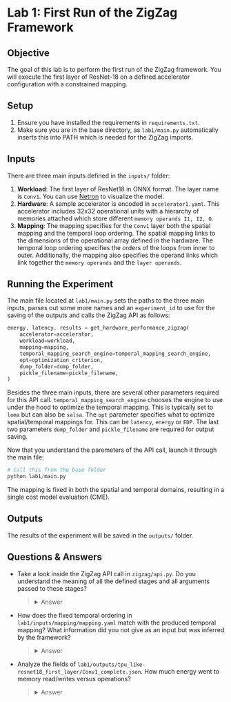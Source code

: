 # Lab 1: First Run of the ZigZag Framework

## Objective
The goal of this lab is to perform the first run of the ZigZag framework. You will execute the first layer of ResNet-18 on a defined accelerator configuration with a constrained mapping.

## Setup
1. Ensure you have installed the requirements in `requirements.txt`.
2. Make sure you are in the base directory, as `lab1/main.py` automatically inserts this into PATH which is needed for the ZigZag imports.

## Inputs
There are three main inputs defined in the `inputs/` folder:
1. **Workload**: The first layer of ResNet18 in ONNX format. The layer name is `Conv1`. You can use [Netron](https://netron.app) to visualize the model.
2. **Hardware**: A sample accelerator is encoded in `accelerator1.yaml`. This accelerator includes 32x32 operational units with a hierarchy of memories attached which store different `memory operands I1, I2, O`.
3. **Mapping**: The mapping specifies for the `Conv1` layer both the spatial mapping and the temporal loop ordering. The spatial mapping links to the dimensions of the operational array defined in the hardware. The temporal loop ordering specifies the orders of the loops from inner to outer. Additionally, the mapping also specifies the operand links which link together the `memory operands` and the `layer operands`.

## Running the Experiment

The main file located at `lab1/main.py` sets the paths to the three main inputs, parses out some more names and an `experiment_id` to use for the saving of the outputs and calls the ZigZag API as follows:
```python
energy, latency, results = get_hardware_performance_zigzag(
    accelerator=accelerator,
    workload=workload,
    mapping=mapping,
    temporal_mapping_search_engine=temporal_mapping_search_engine,
    opt=optimization_criterion,
    dump_folder=dump_folder,
    pickle_filename=pickle_filename,
)
```
Besides the three main inputs, there are several other parameters required for this API call. `temporal_mapping_search_engine` chooses the engine to use under the hood to optimize the temporal mapping. This is typically set to `loma` but can also be `salsa`. The `opt` parameter specifies what to optimize spatial/temporal mappings for. This can be `latency`, `energy` or `EDP`. The last two parameters `dump_folder` and `pickle_filename` are required for output saving.

Now that you understand the paremeters of the API call, launch it through the main file:
```python
# Call this from the base folder
python lab1/main.py
```

    
The mapping is fixed in both the spatial and temporal domains, resulting in a single cost model evaluation (CME).

## Outputs
The results of the experiment will be saved in the `outputs/` folder.

## Questions & Answers

- Take a look inside the ZigZag API call in `zigzag/api.py`. Do you understand the meaning of all the defined stages and all arguments passed to these stages?
    > <details>
    > <summary>Answer</summary>
    >     
    > You can read more information on the different stages [here](https://kuleuven-micas.github.io/zigzag/stages.html). Each stage performs a different function, ranging from parsing inputs to generating temporal mappings to evaluating the cost model. Others filter multiple mappings to only keep the best one(s), or make sure results can be aggragated across multiple layers in a robust way.
    >   
    > </details>

- How does the fixed temporal ordering in `lab1/inputs/mapping/mapping.yaml` match with the produced temporal mapping? What information did you not give as an input but was inferred by the framework?
    > <details>
    > <summary>Answer</summary>
    > 
    > The LOMA engine inside of the `TemporalMappingGeneratorStage` takes in the defined `temporal_ordering` and allocates the different temporal loops from inner to outer to the memories in the hierarchy. This is the extra information you see in the printed mapping: for every operand and every loop, it shows the memory level it was allocated to.
    > 
    > </details>

- Analyze the fields of `lab1/outputs/tpu_like-resnet18_first_layer/Conv1_complete.json`. How much energy went to memory read/writes versus operations?
    > <details>
    > <summary>Answer</summary>
    >     
    > The json contains the following fields:   
    >     "operational_energy": 4720558.08
    >     "memory_energy": 2637751874.296
    > 
    > As such, the memory reads/writes account for 99.8% of the total energy. Of course this value heavily depends on the defined `unit_energy` for operations and the defined read and write energy cost of the memories.
    >   
    > </details>
